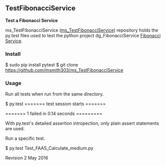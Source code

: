 ## TestFibonacciService

**Test a Fibonacci Service**

ms_TestFibonacciService ([ms_TestFibonacciService](http://github.com/msmith303/ms_TestFibonacciService)) repository
holds the py.test files used to test the python project dg_FibonacciService [Fibonacci Service](https://github.com/dmitryzv/dg-fibonacci-be).


### Install

  $ sudo pip install pytest
  $ git clone https://github.com/msmith303/ms_TestFibonacciService

### Usage

  Run all tests when run from the same directory.

  $ py.test
  ======= test session starts =======

  =======  1 failed in 0.14 seconds =========

  With py.test's detailed assertion intropection, only plain assert statements are used.

  Run a specific test.

  $ py.test Test_FAAS_Calculate_medium.py



Revision 2 May 2016
